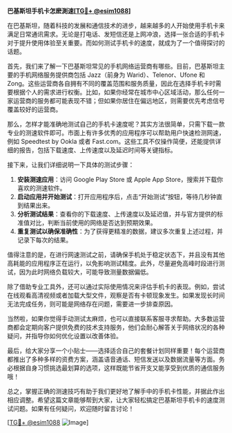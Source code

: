 **巴基斯坦手机卡怎麽測速[[TG💪+ @esim1088](https://t.me/s/esim1088)]**

在巴基斯坦，随着科技的发展和通信技术的进步，越来越多的人开始使用手机卡来满足日常通讯需求。无论是打电话、发短信还是上网冲浪，选择一张合适的手机卡对于提升使用体验至关重要。而如何测试手机卡的速度，就成为了一个值得探讨的话题。

首先，我们来了解一下巴基斯坦常见的手机网络运营商有哪些。目前，巴基斯坦主要的手机网络服务提供商包括 Jazz（前身为 Warid）、Telenor、Ufone 和 Zong。这些运营商各自拥有不同的覆盖范围和服务质量，因此在选择手机卡时需要根据个人的需求进行权衡。比如，如果你经常在城市中心区域活动，那么任何一家运营商的服务都可能表现不错；但如果你居住在偏远地区，则需要优先考虑信号覆盖较好的运营商。

那么，怎样才能准确地测试自己的手机卡速度呢？其实方法很简单，只需下载一款专业的测速软件即可。市面上有许多优秀的应用程序可以帮助用户快速检测网速，例如 Speedtest by Ookla 或者 Fast.com。这些工具不仅操作简便，还能提供详细的报告，包括下载速度、上传速度以及延迟时间等关键指标。

接下来，让我们详细说明一下具体的测试步骤：

1. **安装测速应用**：访问 Google Play Store 或 Apple App Store，搜索并下载你喜欢的测速软件。
2. **启动应用并开始测试**：打开应用程序后，点击“开始测试”按钮，等待几秒钟直到结果出来。
3. **分析测试结果**：查看你的下载速度、上传速度以及延迟值，并与官方提供的标准值对比，判断当前使用的网络是否达到预期效果。
4. **重复测试以确保准确性**：为了获得更精准的数据，建议多次重复上述过程，并记录下每次的结果。

值得注意的是，在进行网速测试之前，请确保手机处于稳定状态下，并且没有其他高耗能的应用程序正在运行，以免影响测试精度。此外，尽量避免高峰时段进行测试，因为此时网络负载较大，可能导致测量数据偏低。

除了借助专业工具外，还可以通过实际使用情况来评估手机卡的表现。例如，尝试在线观看高清视频或者加载大型文件，观察是否有卡顿现象发生。如果发现长时间无法完成任务，则可能是网络存在问题，需要进一步排查原因。

当然啦，如果你觉得手动测试太麻烦，也可以直接联系客服寻求帮助。大多数运营商都会定期向客户提供免费的技术支持服务，他们会耐心解答关于网络状况的各种疑问，并指导你如何优化设置以改善体验。

最后，给大家分享一个小贴士——选择适合自己的套餐计划同样重要！每个运营商都推出了多种多样的资费方案，涵盖语音通话、短信发送以及数据流量等方面。务必根据自身习惯挑选最划算的选项，这样既能节省开支又能享受到优质的通信服务哦！

总之，掌握正确的测速技巧有助于我们更好地了解手中的手机卡性能，并据此作出相应调整。希望这篇文章能够帮到大家，让大家轻松搞定巴基斯坦手机卡的速度测试问题。如果有任何疑问，欢迎随时留言讨论！

[[TG💪+ @esim1088](https://t.me/s/esim1088) ![Image](https://i.postimg.cc/4NQfJmqS/Snipaste-2025-05-13-00-14-12.png)]